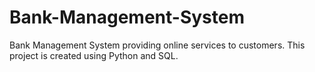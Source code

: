 # Bank-Management-System
Bank Management System providing online services to customers. This project is created using Python and SQL.
